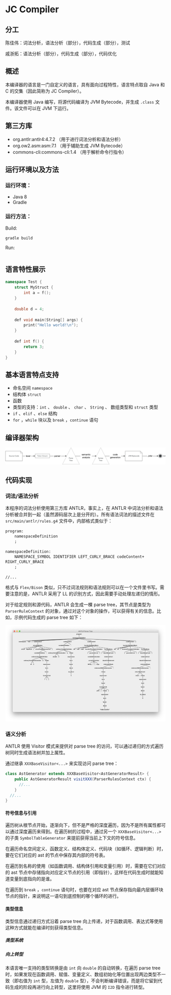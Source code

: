 # JC Compiler

## 分工

陈佳伟：词法分析，语法分析（部分），代码生成（部分），测试

戚浙拓：语法分析（部分），代码生成（部分），代码优化

## 概述

本编译器的语言是一门自定义的语言，具有面向过程特性，语言特点取自 Java 和 C 的交集（因此简称为 JC Compiler）。

本编译器使用 Java 编写，将源代码编译为 JVM Bytecode，并生成 `.class` 文件。该文件可以在 JVM 下运行。

## 第三方库

* org.antlr:antlr4:4.7.2 （用于进行词法分析和语法分析）
* org.ow2.asm:asm:7.1 （用于辅助生成 JVM Bytecode）
* commons-cli:commons-cli:1.4 （用于解析命令行指令）

## 运行环境以及方法

### 运行环境：

* Java 8
* Gradle

### 运行方法：

Build:

```
gradle build
```

Run:

```

```



## 语言特性展示

```c++
namespace Test {
    struct MyStruct {
        int a = f();
    }

    double d = 4;

    def void main(String[] args) {
        print("Hello world!\n");
    }

    def int f() {
        return 3;
    }
}
```

## 基本语言特点支持

* 命名空间 `namespace`
* 结构体 `struct`
* 函数
* 类型的支持：`int` 、 `double` 、 `char` 、 `String` 、 数组类型和 `struct` 类型
* `if` 、`elif` 、`else` 结构
* `for` ，`while` 块以及 `break` ，`continue` 语句

## 编译器架构

![架构设计](assets/架构设计.png)

## 代码实现

### 词法/语法分析

本程序的词法分析使用第三方库 ANTLR，事实上，在 ANTLR 中词法分析和语法分析被合并到一起（虽然源码层次上是分开的）。所有语法词法的描述文件在 `src/main/antlr/rules.g4` 文件中，内部格式类似于：

```
program:
	namespaceDefinition
	;
	
namespaceDefinition:
	NAMESPACE_SYMBOL IDENTIFIER LEFT_CURLY_BRACE codeContent+ RIGHT_CURLY_BRACE
	;

//...
```

格式与 `Flex/Bison` 类似，只不过词法规则和语法规则可以在一个文件里书写。需要注意的是，ANTLR 采用了 LL 的识别方式，因此需要手动处理左递归的情形。

对于给定规则和源代码，ANTLR 会生成一棵 parse tree，其节点是类型为 `ParserRuleContext` 的对象，通过对这个对象的操作，可以获得有关的信息。比如，示例代码生成的 parse tree 如下：

![ParseTree](assets/ParseTree.png)

### 语义分析

ANTLR 使用 Visitor 模式来提供对 parse tree 的访问，可以通过递归的方式遍历树同时生成语法树并加上属性。

通过继承  `XXXBaseVisitor<...>`  来实现访问 parse tree：

``` java
class AstGenerator extends XXXBaseVisitor<AstGeneratorResult> {
    public AstGeneratorResult visitXXX(ParserRulesContext ctx) {
      //...
    }
  //...
}
```

#### 符号信息与引用

遍历树从根节点开始，逐渐向下，但不是严格的深度遍历，因为不是所有属性都可以通过深度遍历来得到。在遍历树的过程中，通过另一个  `XXXBaseVisitor<...>`  的子类 `SymbolTableGenerator` 来提前获得当前上下文的符号信息。

在遍历命名空间定义、函数定义、结构体定义、代码块（如循环、逻辑判断）时，要在它们对应的 ast 的节点中保存其内部的符号表。

在遍历到名称的使用（如函数调用、结构体引用和变量引用）时，需要在它们对应的 ast 节点中存储指向对应定义节点的引用（即指针），这样在代码生成时就能知道变量到底指向的是谁。

在遍历到 `break` ，`continue` 语句时，也要在对应 ast 节点保存指向最内层循环块节点的指针，来说明这一语句到底控制的哪个循环的进行。

#### 类型信息

类型信息通过递归方式沿着 parse tree 向上传递，对于函数调用、表达式等使用这种方式就能在编译时刻获得类型信息。

##### 类型系统



##### 向上转型

本语言唯一支持的类型转换是由 `int` 向  `double` 的自动转换，在遍历 parse tree时，如果发现在函数调用、赋值、变量定义、数组初始化等位置出现两边类型不一致（即右值为 `int` 型，左值为 `double` 型），不会判断编译错误，而是将它留到代码生成的阶段再进行向上转型，这里将使用 JVM 的 `I2D` 指令进行转型。

